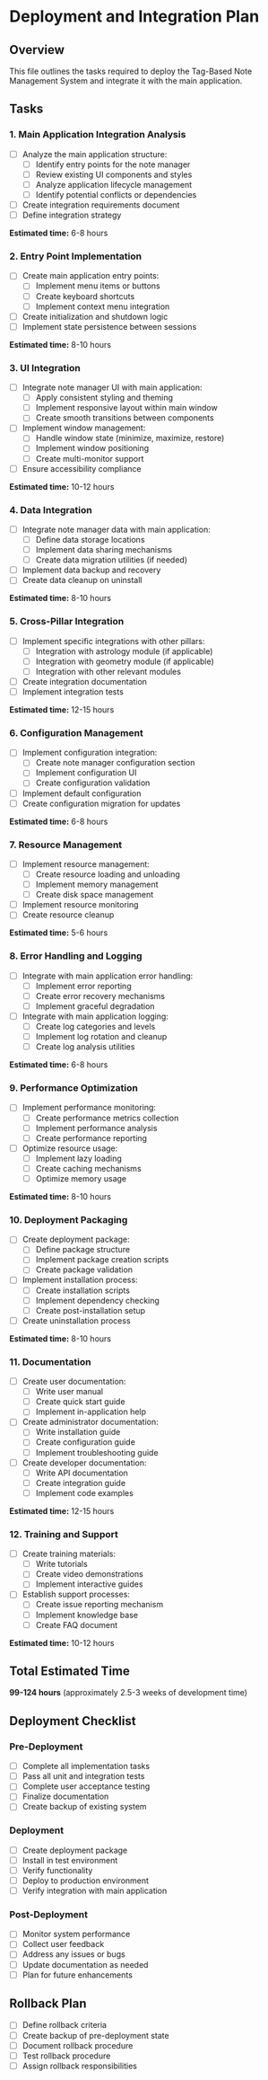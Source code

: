 # Deployment and Integration Plan

## Overview
This file outlines the tasks required to deploy the Tag-Based Note Management System and integrate it with the main application.

## Tasks

### 1. Main Application Integration Analysis
- [ ] Analyze the main application structure:
  - [ ] Identify entry points for the note manager
  - [ ] Review existing UI components and styles
  - [ ] Analyze application lifecycle management
  - [ ] Identify potential conflicts or dependencies
- [ ] Create integration requirements document
- [ ] Define integration strategy

**Estimated time:** 6-8 hours

### 2. Entry Point Implementation
- [ ] Create main application entry points:
  - [ ] Implement menu items or buttons
  - [ ] Create keyboard shortcuts
  - [ ] Implement context menu integration
- [ ] Create initialization and shutdown logic
- [ ] Implement state persistence between sessions

**Estimated time:** 8-10 hours

### 3. UI Integration
- [ ] Integrate note manager UI with main application:
  - [ ] Apply consistent styling and theming
  - [ ] Implement responsive layout within main window
  - [ ] Create smooth transitions between components
- [ ] Implement window management:
  - [ ] Handle window state (minimize, maximize, restore)
  - [ ] Implement window positioning
  - [ ] Create multi-monitor support
- [ ] Ensure accessibility compliance

**Estimated time:** 10-12 hours

### 4. Data Integration
- [ ] Integrate note manager data with main application:
  - [ ] Define data storage locations
  - [ ] Implement data sharing mechanisms
  - [ ] Create data migration utilities (if needed)
- [ ] Implement data backup and recovery
- [ ] Create data cleanup on uninstall

**Estimated time:** 8-10 hours

### 5. Cross-Pillar Integration
- [ ] Implement specific integrations with other pillars:
  - [ ] Integration with astrology module (if applicable)
  - [ ] Integration with geometry module (if applicable)
  - [ ] Integration with other relevant modules
- [ ] Create integration documentation
- [ ] Implement integration tests

**Estimated time:** 12-15 hours

### 6. Configuration Management
- [ ] Implement configuration integration:
  - [ ] Create note manager configuration section
  - [ ] Implement configuration UI
  - [ ] Create configuration validation
- [ ] Implement default configuration
- [ ] Create configuration migration for updates

**Estimated time:** 6-8 hours

### 7. Resource Management
- [ ] Implement resource management:
  - [ ] Create resource loading and unloading
  - [ ] Implement memory management
  - [ ] Create disk space management
- [ ] Implement resource monitoring
- [ ] Create resource cleanup

**Estimated time:** 5-6 hours

### 8. Error Handling and Logging
- [ ] Integrate with main application error handling:
  - [ ] Implement error reporting
  - [ ] Create error recovery mechanisms
  - [ ] Implement graceful degradation
- [ ] Integrate with main application logging:
  - [ ] Create log categories and levels
  - [ ] Implement log rotation and cleanup
  - [ ] Create log analysis utilities

**Estimated time:** 6-8 hours

### 9. Performance Optimization
- [ ] Implement performance monitoring:
  - [ ] Create performance metrics collection
  - [ ] Implement performance analysis
  - [ ] Create performance reporting
- [ ] Optimize resource usage:
  - [ ] Implement lazy loading
  - [ ] Create caching mechanisms
  - [ ] Optimize memory usage

**Estimated time:** 8-10 hours

### 10. Deployment Packaging
- [ ] Create deployment package:
  - [ ] Define package structure
  - [ ] Implement package creation scripts
  - [ ] Create package validation
- [ ] Implement installation process:
  - [ ] Create installation scripts
  - [ ] Implement dependency checking
  - [ ] Create post-installation setup
- [ ] Create uninstallation process

**Estimated time:** 8-10 hours

### 11. Documentation
- [ ] Create user documentation:
  - [ ] Write user manual
  - [ ] Create quick start guide
  - [ ] Implement in-application help
- [ ] Create administrator documentation:
  - [ ] Write installation guide
  - [ ] Create configuration guide
  - [ ] Implement troubleshooting guide
- [ ] Create developer documentation:
  - [ ] Write API documentation
  - [ ] Create integration guide
  - [ ] Implement code examples

**Estimated time:** 12-15 hours

### 12. Training and Support
- [ ] Create training materials:
  - [ ] Write tutorials
  - [ ] Create video demonstrations
  - [ ] Implement interactive guides
- [ ] Establish support processes:
  - [ ] Create issue reporting mechanism
  - [ ] Implement knowledge base
  - [ ] Create FAQ document

**Estimated time:** 10-12 hours

## Total Estimated Time
**99-124 hours** (approximately 2.5-3 weeks of development time)

## Deployment Checklist

### Pre-Deployment
- [ ] Complete all implementation tasks
- [ ] Pass all unit and integration tests
- [ ] Complete user acceptance testing
- [ ] Finalize documentation
- [ ] Create backup of existing system

### Deployment
- [ ] Create deployment package
- [ ] Install in test environment
- [ ] Verify functionality
- [ ] Deploy to production environment
- [ ] Verify integration with main application

### Post-Deployment
- [ ] Monitor system performance
- [ ] Collect user feedback
- [ ] Address any issues or bugs
- [ ] Update documentation as needed
- [ ] Plan for future enhancements

## Rollback Plan
- [ ] Define rollback criteria
- [ ] Create backup of pre-deployment state
- [ ] Document rollback procedure
- [ ] Test rollback procedure
- [ ] Assign rollback responsibilities
